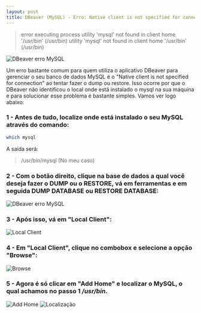 ```yaml
---
layout: post
title: DBeaver (MySQL) - Erro: Native client is not specified for connection no ubuntu 20.04
---
```


>error executing process utility 'mysql' not found in client home '/usr/bin' (/usr/bin) utility 'mysql' not found in client home '/usr/bin' (/usr/bin)

![DBeaver erro MySQL](https://i.imgur.com/vSeWPe0.png)

Um erro bastante comum para quem utiliza o aplicativo DBeaver para gerenciar o seu banco de dados MySQL é o "Native client is not specified for connection" ao tentar fazer o dump ou restore. Isso ocorre por que o DBeaver não identificou o local onde está instalado o mysql na sua máquina e para solucionar esse problema é bastante simples. Vamos ver logo abaixo:

### 1 - Antes de tudo, localize onde está instalado o seu MySQL através do comando:
```sh
which mysql
```
A saída será:
> /usr/bin/mysql (No meu caso)

### 2 - Com o botão direito, clique na base de dados a qual você deseja fazer o DUMP ou o RESTORE, vá em ferramentas e em seguida DUMP DATABASE ou RESTORE DATABASE:

![DBeaver erro MySQL](https://i.imgur.com/vSeWPe0.png)

### 3 - Após isso, vá em "Local Client":

![Local Client](https://i.imgur.com/Iab36Je.png)

### 4 - Em "Local Client", clique no combobox e selecione a opção "Browse":
![Browse](https://i.imgur.com/j5E2pN0.png)

### 5 - Agora é só clicar em "Add Home" e localizar o MySQL, o qual achamos no passo 1 */usr/bin*.
![Add Home](https://i.imgur.com/PbXwa5f.png)
![Localização](https://i.imgur.com/ekY3fxr.png)